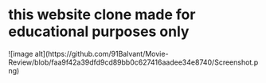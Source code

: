 <h1>this website clone made for educational purposes only</h1>
![image alt](https://github.com/91Balvant/Movie-Review/blob/faa9f42a39dfd9cd89bb0c627416aadee34e8740/Screenshot.png)
